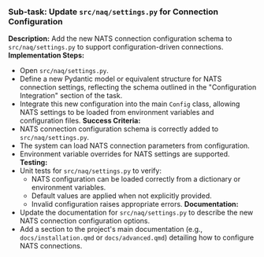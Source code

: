 ### Sub-task: Update `src/naq/settings.py` for Connection Configuration
**Description:** Add the new NATS connection configuration schema to `src/naq/settings.py` to support configuration-driven connections.
**Implementation Steps:**
- Open `src/naq/settings.py`.
- Define a new Pydantic model or equivalent structure for NATS connection settings, reflecting the schema outlined in the "Configuration Integration" section of the task.
- Integrate this new configuration into the main `Config` class, allowing NATS settings to be loaded from environment variables and configuration files.
**Success Criteria:**
- NATS connection configuration schema is correctly added to `src/naq/settings.py`.
- The system can load NATS connection parameters from configuration.
- Environment variable overrides for NATS settings are supported.
**Testing:**
- Unit tests for `src/naq/settings.py` to verify:
    - NATS configuration can be loaded correctly from a dictionary or environment variables.
    - Default values are applied when not explicitly provided.
    - Invalid configuration raises appropriate errors.
**Documentation:**
- Update the documentation for `src/naq/settings.py` to describe the new NATS connection configuration options.
- Add a section to the project's main documentation (e.g., `docs/installation.qmd` or `docs/advanced.qmd`) detailing how to configure NATS connections.